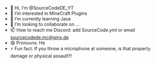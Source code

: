 - 👋 Hi, I’m @SourceCodeDE_YT
- 👀 I’m interested in MineCraft Plugins
- 🌱 I’m currently learning Java
- 💞️ I’m looking to collaborate on ...
- 📫 How to reach me Discord: add SourceCode.yml or email sourcecodede.mc@gmx.de
- 😄 Pronouns: He
- ⚡ Fun fact: If you throw a microphone at someone, is that property damage or physical assault?!

<!---
SourceCodeDE_YT/SourceCodeDE_YT is a ✨ special ✨ repository because its `README.md` (this file) appears on your GitHub profile.
You can click the Preview link to take a look at your changes.
--->
